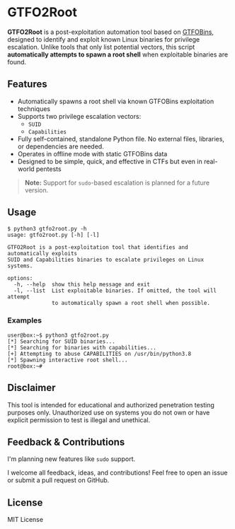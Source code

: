 # GTFO2Root

**GTFO2Root** is a post-exploitation automation tool based on [GTFOBins](https://gtfobins.github.io/), designed to identify and exploit known Linux binaries for privilege escalation. Unlike tools that only list potential vectors, this script **automatically attempts to spawn a root shell** when exploitable binaries are found.

## Features

- Automatically spawns a root shell via known GTFOBins exploitation techniques
- Supports two privilege escalation vectors:
  - `SUID`
  - `Capabilities`
- Fully self-contained, standalone Python file. No external files, libraries, or dependencies are needed.
- Operates in offline mode with static GTFOBins data
- Designed to be simple, quick, and effective in CTFs but even in real-world pentests

> **Note:** Support for `sudo`-based escalation is planned for a future version.

## Usage

```text
$ python3 gtfo2root.py -h
usage: gtfo2root.py [-h] [-l]

GTFO2Root is a post-exploitation tool that identifies and automatically exploits
SUID and Capabilities binaries to escalate privileges on Linux systems.

options:
  -h, --help  show this help message and exit
  -l, --list  List exploitable binaries. If omitted, the tool will attempt
              to automatically spawn a root shell when possible.
```

### Examples

```console
user@box:~$ python3 gtfo2root.py
[*] Searching for SUID binaries...
[*] Searching for binaries with capabilities...
[+] Attempting to abuse CAPABILITIES on /usr/bin/python3.8
[*] Spawning interactive root shell...
root@box:~# 
```

## Disclaimer

This tool is intended for educational and authorized penetration testing purposes only. Unauthorized use on systems you do not own or have explicit permission to test is illegal and unethical.

## Feedback & Contributions

I'm planning new features like `sudo` support.

I welcome all feedback, ideas, and contributions!
Feel free to open an issue or submit a pull request on GitHub.

## License

MIT License
